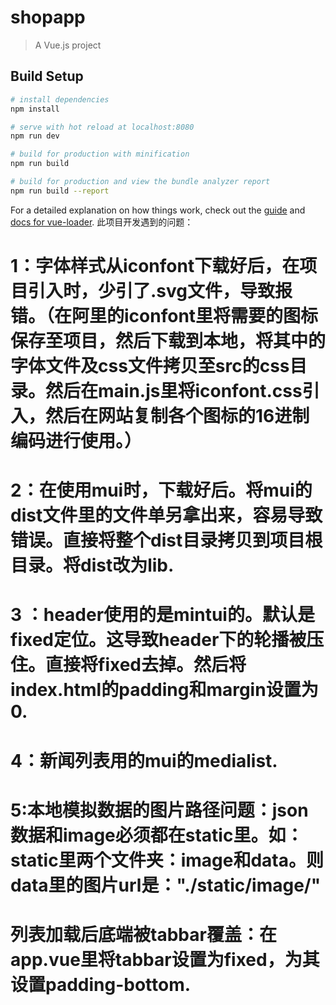 # shopapp

> A Vue.js project

## Build Setup

``` bash
# install dependencies
npm install

# serve with hot reload at localhost:8080
npm run dev

# build for production with minification
npm run build

# build for production and view the bundle analyzer report
npm run build --report
```

For a detailed explanation on how things work, check out the [guide](http://vuejs-templates.github.io/webpack/) and [docs for vue-loader](http://vuejs.github.io/vue-loader).
此项目开发遇到的问题：
# 1：字体样式从iconfont下载好后，在项目引入时，少引了.svg文件，导致报错。（在阿里的iconfont里将需要的图标保存至项目，然后下载到本地，将其中的字体文件及css文件拷贝至src的css目录。然后在main.js里将iconfont.css引入，然后在网站复制各个图标的16进制编码进行使用。）
# 2：在使用mui时，下载好后。将mui的dist文件里的文件单另拿出来，容易导致错误。直接将整个dist目录拷贝到项目根目录。将dist改为lib.
# 3 ：header使用的是mintui的。默认是fixed定位。这导致header下的轮播被压住。直接将fixed去掉。然后将index.html的padding和margin设置为0.
# 4：新闻列表用的mui的medialist.
# 5:本地模拟数据的图片路径问题：json数据和image必须都在static里。如：static里两个文件夹：image和data。则data里的图片url是："./static/image/"
# 列表加载后底端被tabbar覆盖：在app.vue里将tabbar设置为fixed，为其设置padding-bottom.